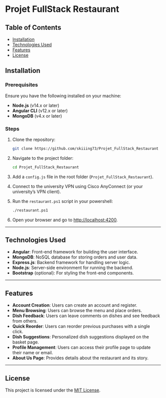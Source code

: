 
# Projet FullStack Restaurant  

## Table of Contents  
- [Installation](#installation)  
- [Technologies Used](#technologies-used)  
- [Features](#features)  
- [License](#license)  

## Installation  

### Prerequisites  
Ensure you have the following installed on your machine:  
- **Node.js** (v14.x or later)  
- **Angular CLI** (v12.x or later)  
- **MongoDB** (v4.x or later)  

### Steps  

1. Clone the repository:  
   ```bash  
   git clone https://github.com/skiiing73/Projet_FullStack_Restaurant  
   ```  

2. Navigate to the project folder:  
   ```bash  
   cd Projet_FullStack_Restaurant  
   ```  

3. Add a `config.js` file in the root folder (`Projet_FullStack_Restaurant`).  

4. Connect to the university VPN using Cisco AnyConnect (or your university’s VPN client).  

5. Run the `restaurant.ps1` script in your powershell:  
   ```bash  
   ./restaurant.ps1 
   ```  

6. Open your browser and go to [http://localhost:4200](http://localhost:4200).  

---

## Technologies Used  

- **Angular**: Front-end framework for building the user interface.  
- **MongoDB**: NoSQL database for storing orders and user data.  
- **Express.js**: Backend framework for handling server logic.  
- **Node.js**: Server-side environment for running the backend.  
- **Bootstrap** (optional): For styling the front-end components.  

---

## Features  

- **Account Creation**: Users can create an account and register.  
- **Menu Browsing**: Users can browse the menu and place orders.  
- **Dish Feedback**: Users can leave comments on dishes and see feedback from others.  
- **Quick Reorder**: Users can reorder previous purchases with a single click.  
- **Dish Suggestions**: Personalized dish suggestions displayed on the basket page.  
- **Profile Management**: Users can access their profile page to update their name or email.  
- **About Us Page**: Provides details about the restaurant and its story.  

---

## License  

This project is licensed under the [MIT License](LICENSE).  


